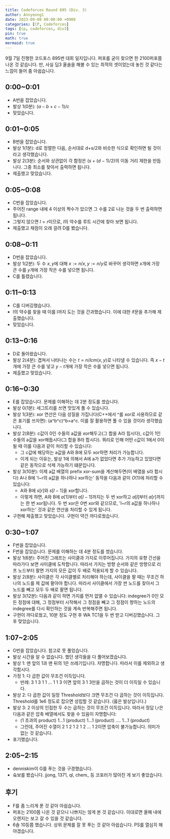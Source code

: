 ```yaml
---
title: Codeforces Round 895 (Div. 3)
author: Annyeong1
date: 2023-09-08 00:00:00 +0900
categories: [CP, Codeforces]
tags: [cp, codeforces, div3]
pin: true
math: true
mermaid: true
---
```

9월 7일 진행한 코드포스 895번 대회 일지입니다. 퍼포를 굳이 찾으면 한 2100퍼포쯤 나온 것 같습니다. 만, 사실 딥3 올솔을 해볼 수 있는 최적의 셋이었는데 놓친 것 같다는 느낌이 들어 좀 아쉽습니다.

## 0:00~0:01
- A번을 잡았습니다.
- 발상 1(0분): $(a-b+c-1)/c$
- 맞았습니다.

## 0:01~0:05
- B번을 잡았습니다.
- 발상 1(1분): d로 정렬한 다음, 순서대로 d+s/2와 비슷한 식으로 확인하면 될 것이라고 생각했습니다.
- 발상 2(3분): 순서와 상관없이 각 함정은 $(s+(d-1)/2)$의 이동 거리 제한을 만듭니다. 그중 최소를 찾아서 출력하면 됩니다.
- 제출했고 맞았습니다.

## 0:05~0:08
- C번을 잡았습니다.
- 주어진 range 내에 4 이상의 짝수가 았으면 그 수를 2로 나눈 것을 두 번 출력하면 됩니다.
- 그렇지 않으면 $l = r$이므로, $l$의 약수를 루트 시간에 찾아 보면 됩니다.
- 제출했고 채점이 오래 걸려 D를 봤습니다.

## 0:08~0:11
- D번을 잡았습니다.
- 발상 1(2분): 두 수 $x, y$에 대해 $x:=n/x, y:=n/y$로 바꾸어 생각하면 $x$개에 가장 큰 수를 $y$개에 가장 작은 수를 넣으면 됩니다.
- C를 틀렸습니다.

## 0:11~0:13
- C를 디버깅했습니다.
- l의 약수를 찾을 때 이를 l까지 도는 것을 간과했습니다. 이에 대한 if문을 추가해 제출했습니다.
- 맞았습니다.

## 0:13~0:16
- D로 돌아왔습니다.
- 발상 2(4분): 겹쳐서 나타나는 수는 $t=n/lcm(x,y)$로 나타낼 수 있습니다. 즉 $x-t$개에 가장 큰 수를 넣고 $y-t$개에 가장 작은 수를 넣으면 됩니다.
- 제출했고 맞았습니다.

## 0:16~0:30
- E를 잡았습니다. 문제를 이해하는 데 2분 정도를 썼습니다.
- 발상 0(1분): 세그트리를 쓰면 맛있게 풀 수 있습니다.
- 발상 1(3분): xor 연산은 다음 성질을 가집니다(C++에서 ^를 xor로 사용하므로 같은 표기를 쓰자면): (a^b^c)^b=a^c. 이를 잘 활용하면 풀 수 있을 것이라 생각했습니다.
- 발상 2(8분): c값이 0인 수들의 a값을 xor해두고(그 합을 A라 힙시다), c값이 1인 수들의 a값을 xor해둡시다(그 합을 B라 합시다). 쿼리로 인해 어떤 c값이 1에서 0이 될 때 이를 다음과 같이 처리할 수 있습니다:
	- 그 c값에 해당하는 a값을 A와 B에 모두 xor하면 처리가 가능합니다.
	- 이게 되는 이유는, 발상 1에 의해서 A에 a가 없었다면 추가 가능하고 있었다면 같은 동작으로 삭제 가능하기 떄문입니다.
- 발상 3(10분): 이제 a값 배열의 prefix xor-sum을 계산해두면(이 배열을 s라 합시다) A나 B에 'l~r의 a값을 하나하나 xor하는' 동작을 다음과 같이 $O(1)$에 처리할 수 있습니다:
	- A와 B에 $s[r]$와 $s[l-1]$을 xor합니다.
	- 이렇게 하면, A와 B에 $a[1]$부터 $a[l-1]$까지는 두 번 xor하고 $a[l]$부터 $a[r]$까지는 한 번 xor됩니다. 두 번 xor은 0번 xor와 같으므로, 'l~r의 a값을 하나하나 xor하는' 것과 같은 연산을 처리할 수 있게 됩니다.
- 구현해 제출했고 맞았습니다. 구현이 약간 까다로웠습니다.

## 0:30~1:07
- F번을 잡았습니다.
- F번을 잡았습니다. 문제를 이해하는 데 4분 정도를 썼습니다.
- 발상 1(6분): 주어진 그래프는 사이클과 가지로 이루어집니다. 가지의 유향 간선을 따라가다 보면 사이클에 도착합니다. 따라서 가지는 방향 순서와 같은 방향으로 리프 노드부터 팔면 가지의 모든 값이 두 배로 적용되게 할 수 있습니다.
- 발상 2(8분): 사이클은 각 사이클별로 처리해야 하는데, 사이클을 팔 때는 무조건 하나의 노드를 제 값에 팔아야 합니다. 따라서 사이클에서 가장 싼 노드를 찾아서 그 노드를 빼고 모두 두 배로 팔면 됩니다.
- 발상 3(12분): 다음과 같이 하면 가지를 먼저 없앨 수 있습니다: indegree가 0인 모든 정점에 대해, 그 정점부터 시작해서 그 정점을 빼고 그 정점이 향하는 노드의 indegree를 다시 확인하는 것을 계속 반복해주면 됩니다.
- 구현이 까다로웠고, 10분 정도 구현 후 WA TC1을 두 번 받고 디버깅했습니다. 그 후 맞았습니다.

## 1:07~2:05
- G번을 잡았습니다. 참고로 못 풀었습니다.
- 발상 시간을 알 수 없습니다. 했던 생각들을 다 풀어보겠습니다.
- 발상 1: 맨 앞의 1과 맨 뒤의 1은 쓰레기입니다. 자명합니다. 따라서 이를 제외하고 생각합시다.
- 가정 1: 다 곱한 값이 무조건 이득입니다.
	- 반례: 3 1 3 1 1 ... 1  1 3 이면 앞의 3 1 3만을 곱하는 것이 더 이득일 수 있습니다.
- 발상 2: 다 곱한 값이 일정 Threshold보다 크면 무조건 다 곱하는 것이 이득입니다. Threshold를 1e6 정도로 잡으면 성립할 것 같습니다. (옳은 발상입니다.)
- 발상 3: 2 이상의 인접한 두 수는 곱하는 것이 무조건 이득입니다. 따라서 정답 l,r은 다음과 같은 압축 배열에서도 찾을 수 있음이 자명합니다:
	- (1 초과의 product) 1...1 (product) 1...1 (product) ....  1...1 (product)
	- 그런데, 주어진 수열이 2 1 2 1 2 1 2 ... 1 2이면 압축이 불가능합니다. 의미가 없는 것 같습니다.
- 포기했습니다.

## 2:05~2:15
- denniskim이 G를 푸는 것을 구경했습니다.
- 슼보를 봤습니다. jjong, 1371, ql, chem_ 등 코포러가 많아진 게 보기 좋았습니다.

## 후기
- F를 좀 느리게 푼 것 같아 아쉽습니다.
- 퍼포는 2100쯤 나온 것 같으니 나쁘지는 않게 본 것 같습니다. 이대로면 올해 내에 오렌지는 보고 갈 수 있을 것 같습니다.
- 6솔 10등쯤 했습니다. 상위 문제를 잘 못 푸는 것 같아 아쉽습니다. PS를 열심히 해야겠습니다.

